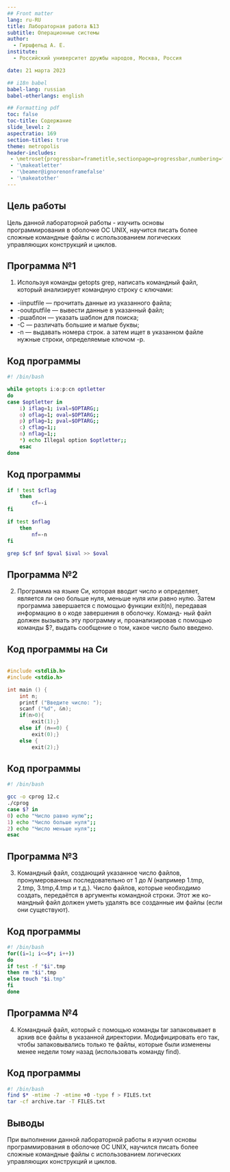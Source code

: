 ```yaml
---
## Front matter
lang: ru-RU
title: Лабораторная работа №13
subtitle: Операционные системы
author:
  - Гиршфельд А. Е.
institute:
  - Российский университет дружбы народов, Москва, Россия

date: 21 марта 2023

## i18n babel
babel-lang: russian
babel-otherlangs: english

## Formatting pdf
toc: false
toc-title: Содержание
slide_level: 2
aspectratio: 169
section-titles: true
theme: metropolis
header-includes:
 - \metroset{progressbar=frametitle,sectionpage=progressbar,numbering=fraction}
 - '\makeatletter'
 - '\beamer@ignorenonframefalse'
 - '\makeatother'
---
```




## Цель работы

Цель данной лабораторной работы - изучить основы программирования в оболочке ОС UNIX, научится писать более
сложные командные файлы с использованием логических управляющих конструкций и циклов.


## Программа №1

1. Используя команды getopts grep, написать командный файл, который анализирует
командную строку с ключами:
- -iinputfile — прочитать данные из указанного файла;
- -ooutputfile — вывести данные в указанный файл;
- -pшаблон — указать шаблон для поиска;
- -C — различать большие и малые буквы;
- -n — выдавать номера строк.
а затем ищет в указанном файле нужные строки, определяемые ключом -p.

## Код программы

```sh
#! /bin/bash

while getopts i:o:p:cn optletter
do
case $optletter in
    i) iflag=1; ival=$OPTARG;;
    o) oflag=1; oval=$OPTARG;;
    p) pflag=1; pval=$OPTARG;;
    c) cflag=1;;
    n) nflag=1;;
    *) echo Illegal option $optletter;;
    esac
done

```

## Код программы

```sh
if ! test $cflag
    then
        cf=-i
fi

if test $nflag
    then
        nf=-n
fi

grep $cf $nf $pval $ival >> $oval
```

## Программа №2

2. Программа на языке Си, которая вводит число и определяет, является ли оно
больше нуля, меньше нуля или равно нулю. Затем программа завершается с помощью
функции exit(n), передавая информацию в о коде завершения в оболочку. Команд-
ный файл должен вызывать эту программу и, проанализировав с помощью команды
$?, выдать сообщение о том, какое число было введено.

## Код программы на Си
```c

#include <stdlib.h>
#include <stdio.h>

int main () {
    int n;
    printf ("Введите число: ");
    scanf ("%d", &n);
    if(n>0){
        exit(1);}
    else if (n==0) {
        exit(0);}
    else {
        exit(2);}
```

## Код программы

```sh
#! /bin/bash

gcc -o cprog 12.c
./cprog
case $? in
0) echo "Число равно нулю";;
1) echo "Число больше нуля";;
2) echo "Число меньше нуля";;
esac

```

## Программа №3

3. Командный файл, создающий указанное число файлов, пронумерованных
последовательно от 1 до 𝑁 (например 1.tmp, 2.tmp, 3.tmp,4.tmp и т.д.). Число файлов,
которые необходимо создать, передаётся в аргументы командной строки. Этот же ко-
мандный файл должен уметь удалять все созданные им файлы (если они существуют).

## Код программы

```sh
#! /bin/bash
for((i=1; i<=$*; i++))
do
if test -f "$i".tmp
then rm "$i".tmp
else touch "$i.tmp"
fi
done
```

## Программа №4

4. Командный файл, который с помощью команды tar запаковывает в архив
все файлы в указанной директории. Модифицировать его так, чтобы запаковывались
только те файлы, которые были изменены менее недели тому назад (использовать
команду find).

## Код программы

```sh
#! /bin/bash
find $* -mtime -7 -mtime +0 -type f > FILES.txt
tar -cf archive.tar -T FILES.txt
```

## Выводы

При выполнении данной лабораторной работы я изучил основы программирования в оболочке ОС UNIX, научился писать более сложные командные файлы с использованием логических управляющих конструкций и циклов.
